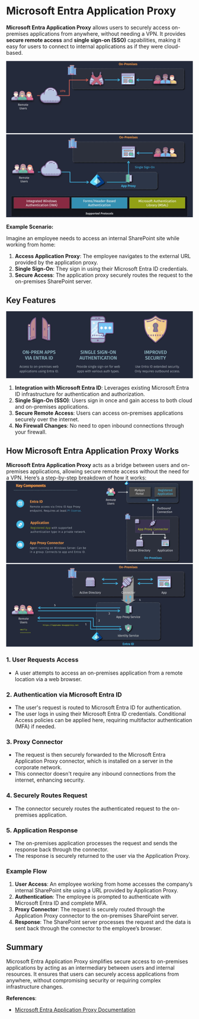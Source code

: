 # Microsoft Entra Application Proxy

**Microsoft Entra Application Proxy** allows users to securely access on-premises applications from anywhere, without needing a VPN. It provides **secure remote access** and **single sign-on (SSO)** capabilities, making it easy for users to connect to internal applications as if they were cloud-based.

![alt text](images/entra-app-proxy-1.png)
![alt text](images/entra-app-proxy-2.png)

**Example Scenario:**

Imagine an employee needs to access an internal SharePoint site while working from home:

1. **Access Application Proxy**: The employee navigates to the external URL provided by the application proxy.
2. **Single Sign-On**: They sign in using their Microsoft Entra ID credentials.
3. **Secure Access**: The application proxy securely routes the request to the on-premises SharePoint server.

## Key Features

![alt text](images/entra-app-proxy-features.png)

1. **Integration with Microsoft Entra ID**: Leverages existing Microsoft Entra ID infrastructure for authentication and authorization.
2. **Single Sign-On (SSO)**: Users sign in once and gain access to both cloud and on-premises applications.
3. **Secure Remote Access**: Users can access on-premises applications securely over the internet.
4. **No Firewall Changes**: No need to open inbound connections through your firewall.

## How Microsoft Entra Application Proxy Works

**Microsoft Entra Application Proxy** acts as a bridge between users and on-premises applications, allowing secure remote access without the need for a VPN. Here’s a step-by-step breakdown of how it works:
![alt text](images/entra-app-proxy-components.png)
![alt text](images/entra-app-proxy-implementation.png)

### 1. **User Requests Access**

- A user attempts to access an on-premises application from a remote location via a web browser.

### 2. **Authentication via Microsoft Entra ID**

- The user's request is routed to Microsoft Entra ID for authentication.
- The user logs in using their Microsoft Entra ID credentials. Conditional Access policies can be applied here, requiring multifactor authentication (MFA) if needed.

### 3. **Proxy Connector**

- The request is then securely forwarded to the Microsoft Entra Application Proxy connector, which is installed on a server in the corporate network.
- This connector doesn't require any inbound connections from the internet, enhancing security.

### 4. **Securely Routes Request**

- The connector securely routes the authenticated request to the on-premises application.

### 5. **Application Response**

- The on-premises application processes the request and sends the response back through the connector.
- The response is securely returned to the user via the Application Proxy.

### Example Flow

1. **User Access**: An employee working from home accesses the company’s internal SharePoint site using a URL provided by Application Proxy.
2. **Authentication**: The employee is prompted to authenticate with Microsoft Entra ID and complete MFA.
3. **Proxy Connector**: The request is securely routed through the Application Proxy connector to the on-premises SharePoint server.
4. **Response**: The SharePoint server processes the request and the data is sent back through the connector to the employee’s browser.

## Summary

Microsoft Entra Application Proxy simplifies secure access to on-premises applications by acting as an intermediary between users and internal resources. It ensures that users can securely access applications from anywhere, without compromising security or requiring complex infrastructure changes.

**References**:

- [Microsoft Entra Application Proxy Documentation](https://learn.microsoft.com/en-us/azure/active-directory/app-proxy/what-is-application-proxy)

